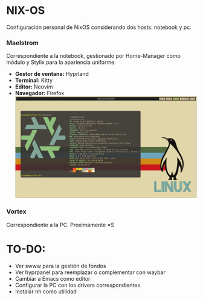 # NIX-OS
Configuración personal de NixOS considerando dos hosts: notebook y pc.
### Maelstrom
Correspondiente a la notebook, gestionado por Home-Manager como módulo y Stylix para la apariencia uniforme.
- **Gestor de ventana:** Hyprland
- **Terminal:** Kitty
- **Editor:** Neovim
- **Navegador:** Firefox
![Captura Maelstrom](./assets/display-example.png)

### Vortex
Correspondiente a la PC. Proximamente =S


# TO-DO:
- Ver swww para la gestión de fondos
- Ver hyprpanel para reemplazar o complementar con waybar
- Cambiar a Emacs como editor
- Configurar la PC con los drivers correspondientes
- Instalar nh como utilidad
